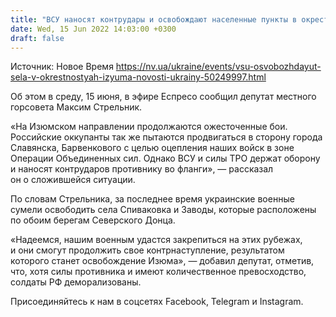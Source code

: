 ```yaml
---
title: "ВСУ наносят контрудары и освобождают населенные пункты в окрестностях Изюма — депутат"
date: Wed, 15 Jun 2022 14:03:00 +0300
draft: false
---
```

Источник: Новое Время https://nv.ua/ukraine/events/vsu-osvobozhdayut-sela-v-okrestnostyah-izyuma-novosti-ukrainy-50249997.html


Об этом в среду, 15 июня, в эфире Еспресо сообщил депутат местного горсовета Максим Стрельник.

«На Изюмском направлении продолжаются ожесточенные бои. Российские оккупанты так же пытаются продвигаться в сторону города Славянска, Барвенкового с целью оцепления наших войск в зоне Операции Объединенных сил. Однако ВСУ и силы ТРО держат оборону и наносят контрударов противнику во фланги», — рассказал он о сложившейся ситуации.

По словам Стрельника, за последнее время украинские военные сумели освободить села Спиваковка и Заводы, которые расположены по обоим берегам Северского Донца.

«Надеемся, нашим военным удастся закрепиться на этих рубежах, и они смогут продолжить свое контрнаступление, результатом которого станет освобождение Изюма», — добавил депутат, отметив, что, хотя силы противника и имеют количественное превосходство, солдаты РФ деморализованы.

Присоединяйтесь к нам в соцсетях Facebook, Telegram и Instagram.
